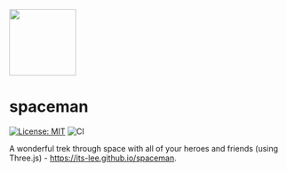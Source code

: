 <img src="favicon.svg" width="120" height="120">

# spaceman
[![License: MIT](https://img.shields.io/badge/License-MIT-yellow.svg)](https://opensource.org/licenses/MIT)
![CI](https://github.com/Cygnut/spaceman/actions/workflows/ci.yml/badge.svg)

A wonderful trek through space with all of your heroes and friends (using Three.js) - https://its-lee.github.io/spaceman.
